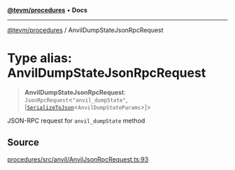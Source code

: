 [**@tevm/procedures**](../README.md) • **Docs**

***

[@tevm/procedures](../globals.md) / AnvilDumpStateJsonRpcRequest

# Type alias: AnvilDumpStateJsonRpcRequest

> **AnvilDumpStateJsonRpcRequest**: `JsonRpcRequest`\<`"anvil_dumpState"`, [[`SerializeToJson`](SerializeToJson.md)\<`AnvilDumpStateParams`\>]\>

JSON-RPC request for `anvil_dumpState` method

## Source

[procedures/src/anvil/AnvilJsonRpcRequest.ts:93](https://github.com/evmts/tevm-monorepo/blob/main/packages/procedures/src/anvil/AnvilJsonRpcRequest.ts#L93)
